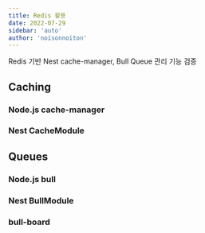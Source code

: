 ```yaml
---
title: Redis 활용
date: 2022-07-29
sidebar: 'auto'
author: 'noisonnoiton'
---
```


Redis 기반 Nest cache-manager, Bull Queue 관리 기능 검증

## Caching

### Node.js cache-manager

### Nest CacheModule

## Queues

### Node.js bull

### Nest BullModule

### bull-board
